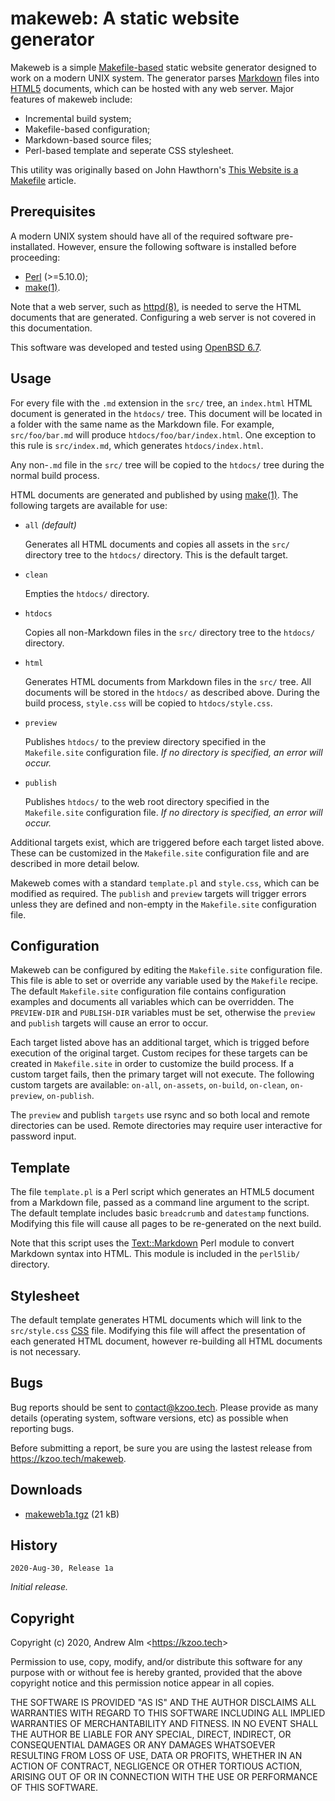# makeweb: A static website generator

Makeweb is a simple [Makefile-based][openbsd-man-make] static website generator
designed to work on a modern UNIX system. The generator parses
[Markdown][fireball-markdown] files into [HTML5][mdn-html5] documents, which can
be hosted with any web server. Major features of makeweb include:

* Incremental build system;
* Makefile-based configuration;
* Markdown-based source files;
* Perl-based template and seperate CSS stylesheet.

This utility was originally based on John Hawthorn's 
[This Website is a Makefile][hawthorn-make] article.

## Prerequisites 

A modern UNIX system should have all of the required software pre-installated. 
However, ensure the following software is installed before proceeding:

* [Perl][perl] (>=5.10.0);
* [make(1)][openbsd-man-make].

Note that a web server, such as [httpd(8)][openbsd-man-httpd], is needed to 
serve the HTML documents that are generated. Configuring a web server is not 
covered in this documentation.

This software was developed and tested using [OpenBSD 6.7][openbsd-67].

## Usage
For every file with the `.md` extension in the `src/` tree, an `index.html` HTML 
document is generated in the `htdocs/` tree. This document will be located in a
folder with the same name as the Markdown file. For example, `src/foo/bar.md`
will produce `htdocs/foo/bar/index.html`. One exception to this rule is
`src/index.md`, which generates `htdocs/index.html`. 

Any non-`.md` file in the `src/` tree will be copied to the `htdocs/` tree
during the normal build process. 

HTML documents are generated and published by using [make(1)][openbsd-man-make].
The following targets are available for use:

* `all` *(default)*

	Generates all HTML documents and copies all assets in the `src/` directory
	tree to the `htdocs/` directory. This is the default target.

* `clean`

	Empties the `htdocs/` directory.

* `htdocs`

	Copies all non-Markdown files in the `src/` directory tree to the `htdocs/`
	directory.

* `html`

	Generates HTML documents from Markdown files in the `src/` tree. All documents
	will be stored in the `htdocs/` as described above. During the build process, 
	`style.css` will be copied to `htdocs/style.css`.

* `preview`

	Publishes `htdocs/` to the preview directory specified in the `Makefile.site` 
	configuration file. *If no directory is specified, an error will occur.*

* `publish`

	Publishes `htdocs/` to the web root directory specified in the `Makefile.site`
	configuration file. *If no directory is specified, an error will occur.*

Additional targets exist, which are triggered before each target listed above. 
These can be customized in the `Makefile.site` configuration file and are
described in more detail below.

Makeweb comes with a standard `template.pl` and `style.css`,  which can be 
modified as required. The `publish` and `preview` targets will trigger errors 
unless they are defined and non-empty in the `Makefile.site` configuration file.

## Configuration
Makeweb can be configured by editing the `Makefile.site` configuration file. 
This file is able to set or override any variable used by the `Makefile`
recipe. The default `Makefile.site` configuration file contains configuration 
examples and documents all variables which can be overridden. The `PREVIEW-DIR` 
and `PUBLISH-DIR` variables must be set, otherwise the `preview` and `publish` 
targets will cause an error to occur.

Each target listed above has an additional target, which is trigged before 
execution of the original target. Custom recipes for these targets can be
created in `Makefile.site` in order to customize the build process. If a
custom target fails, then the primary target will not execute. The following
custom targets are available: `on-all`, `on-assets`, `on-build`, `on-clean`,
`on-preview`, `on-publish`.

The `preview` and publish `targets` use rsync and so both local and remote 
directories can be used. Remote directories may require user interactive for 
password input. 


## Template
The file `template.pl` is a Perl script which generates an HTML5 document from
a Markdown file, passed as a command line argument to the script. The default
template includes basic `breadcrumb` and `datestamp` functions. Modifying this
file will cause all pages to be re-generated on the next build.

Note that this script uses the [Text::Markdown][cpan-markdown] Perl module to 
convert Markdown syntax into HTML. This module is included in the `perl5lib/`
directory.

## Stylesheet
The default template generates HTML documents which will link to the
`src/style.css` [CSS][mdn-css] file. Modifying this file will affect the 
presentation of each generated HTML document, however re-building all HTML 
documents is not necessary.

## Bugs
Bug reports should be sent to <contact@kzoo.tech>. Please provide as many
details (operating system, software versions, etc) as possible when reporting 
bugs. 

Before submitting a report, be sure you are using the lastest release from
<https://kzoo.tech/makeweb>.
	
## Downloads

* [makeweb1a.tgz][kzoo-makeweb1a] (21 kB)

## History

`2020-Aug-30, Release 1a`

*Initial release.*

## Copyright 

Copyright (c) 2020, Andrew Alm <<https://kzoo.tech>>

Permission to use, copy, modify, and/or distribute this software for any
purpose with or without fee is hereby granted, provided that the above
copyright notice and this permission notice appear in all copies.

THE SOFTWARE IS PROVIDED "AS IS" AND THE AUTHOR DISCLAIMS ALL WARRANTIES
WITH REGARD TO THIS SOFTWARE INCLUDING ALL IMPLIED WARRANTIES OF
MERCHANTABILITY AND FITNESS. IN NO EVENT SHALL THE AUTHOR BE LIABLE FOR
ANY SPECIAL, DIRECT, INDIRECT, OR CONSEQUENTIAL DAMAGES OR ANY DAMAGES
WHATSOEVER RESULTING FROM LOSS OF USE, DATA OR PROFITS, WHETHER IN AN
ACTION OF CONTRACT, NEGLIGENCE OR OTHER TORTIOUS ACTION, ARISING OUT OF
OR IN CONNECTION WITH THE USE OR PERFORMANCE OF THIS SOFTWARE.

[cpan-markdown]: https://metacpan.org/pod/Text::Markdown
[fireball-markdown]: https://daringfireball.net/projects/markdown
[github-kzoo-makefile]: https://github.com/kzootech/kzoo.tech/blob/main/Makefile
[github-kzoo-template]: https://github.com/kzootech/kzoo.tech/blob/main/template.pl
[hawthorn-make]: https://johnhawthorn.com/2018/01/this-website-is-a-makefile/
[kzoo-makeweb1a]: https://kzoo.tech/makeweb/makeweb1a.tgz
[mdn-html5]: https://developer.mozilla.org/en-US/docs/Web/Guide/HTML/HTML5
[mdn-css]: https://developer.mozilla.org/en-US/docs/Web/CSS
[openbsd-67]: https://openbsd.org/67.html
[openbsd-man-httpd]: https://man.openbsd.org/httpd
[openbsd-man-make]: https://man.openbsd.org/make
[openbsd-man-openrsync]: https://man.openbsd.org/openrsync
[perl]: https://perl.org
[samba-rsync]: https://rsync.samba.org

